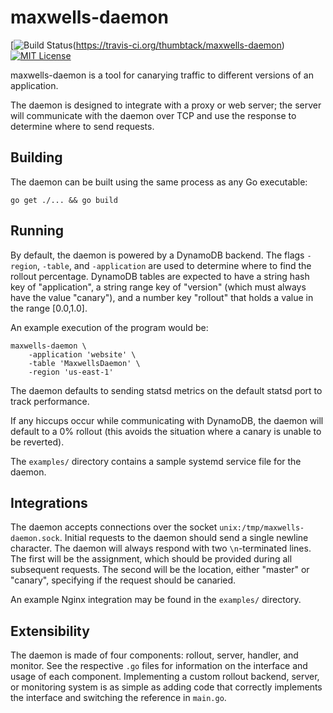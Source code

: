 # maxwells-daemon

[![Build Status](https://img.shields.io/travis/thumbtack/maxwells-daemon.svg)(https://travis-ci.org/thumbtack/maxwells-daemon)
[![MIT License](https://img.shields.io/badge/license-MIT-blue.svg)](https://github.com/aws/aws-sdk-go/blog/master/LICENSE.txt)

maxwells-daemon is a tool for canarying traffic to different versions of an
application.

The daemon is designed to integrate with a proxy or web server; the server will
communicate with the daemon over TCP and use the response to determine where to
send requests.

## Building

The daemon can be built using the same process as any Go executable:

```
go get ./... && go build
```

## Running

By default, the daemon is powered by a DynamoDB backend. The flags `-region`,
`-table`, and `-application` are used to determine where to find the rollout
percentage. DynamoDB tables are expected to have a string hash key of
"application", a string range key of "version" (which must always have the
value "canary"), and a number key "rollout" that holds a value in the range
[0.0,1.0].

An example execution of the program would be:

```
maxwells-daemon \
    -application 'website' \
    -table 'MaxwellsDaemon' \
    -region 'us-east-1'
```

The daemon defaults to sending statsd metrics on the default statsd port to
track performance.

If any hiccups occur while communicating with DynamoDB, the daemon will default
to a 0% rollout (this avoids the situation where a canary is unable to be
reverted).

The `examples/` directory contains a sample systemd service file for the
daemon.

## Integrations

The daemon accepts connections over the socket
`unix:/tmp/maxwells-daemon.sock`. Initial requests to the daemon should send a
single newline character. The daemon will always respond with two
`\n`-terminated lines. The first will be the assignment, which should be
provided during all subsequent requests. The second will be the location,
either "master" or "canary", specifying if the request should be canaried.

An example Nginx integration may be found in the `examples/` directory.

## Extensibility

The daemon is made of four components: rollout, server, handler, and monitor.
See the respective `.go` files for information on the interface and usage of each
component. Implementing a custom rollout backend, server, or monitoring system is as simple as
adding code that correctly implements the interface and switching the reference
in `main.go`.
